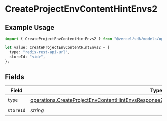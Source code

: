 # CreateProjectEnvContentHintEnvs2

## Example Usage

```typescript
import { CreateProjectEnvContentHintEnvs2 } from "@vercel/sdk/models/operations/createprojectenv.js";

let value: CreateProjectEnvContentHintEnvs2 = {
  type: "redis-rest-api-url",
  storeId: "<id>",
};
```

## Fields

| Field                                                                                                                                                                                                          | Type                                                                                                                                                                                                           | Required                                                                                                                                                                                                       | Description                                                                                                                                                                                                    |
| -------------------------------------------------------------------------------------------------------------------------------------------------------------------------------------------------------------- | -------------------------------------------------------------------------------------------------------------------------------------------------------------------------------------------------------------- | -------------------------------------------------------------------------------------------------------------------------------------------------------------------------------------------------------------- | -------------------------------------------------------------------------------------------------------------------------------------------------------------------------------------------------------------- |
| `type`                                                                                                                                                                                                         | [operations.CreateProjectEnvContentHintEnvsResponse201ApplicationJSONResponseBodyCreated22Type](../../models/operations/createprojectenvcontenthintenvsresponse201applicationjsonresponsebodycreated22type.md) | :heavy_check_mark:                                                                                                                                                                                             | N/A                                                                                                                                                                                                            |
| `storeId`                                                                                                                                                                                                      | *string*                                                                                                                                                                                                       | :heavy_check_mark:                                                                                                                                                                                             | N/A                                                                                                                                                                                                            |
